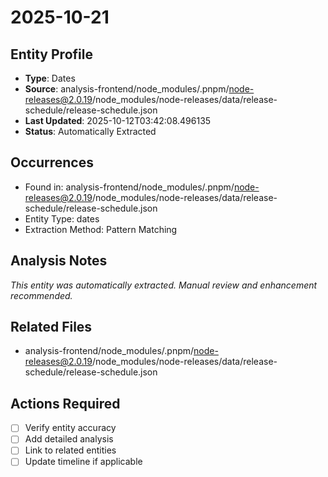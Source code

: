 # 2025-10-21

## Entity Profile
- **Type**: Dates
- **Source**: analysis-frontend/node_modules/.pnpm/node-releases@2.0.19/node_modules/node-releases/data/release-schedule/release-schedule.json
- **Last Updated**: 2025-10-12T03:42:08.496135
- **Status**: Automatically Extracted

## Occurrences
- Found in: analysis-frontend/node_modules/.pnpm/node-releases@2.0.19/node_modules/node-releases/data/release-schedule/release-schedule.json
- Entity Type: dates
- Extraction Method: Pattern Matching

## Analysis Notes
*This entity was automatically extracted. Manual review and enhancement recommended.*

## Related Files
- analysis-frontend/node_modules/.pnpm/node-releases@2.0.19/node_modules/node-releases/data/release-schedule/release-schedule.json

## Actions Required
- [ ] Verify entity accuracy
- [ ] Add detailed analysis
- [ ] Link to related entities
- [ ] Update timeline if applicable
